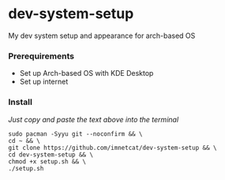 # dev-system-setup
My dev system setup and appearance for arch-based OS

### Prerequirements
- Set up Arch-based OS with KDE Desktop
- Set up internet

### Install

_Just copy and paste the text above into the terminal_

```
sudo pacman -Syyu git --noconfirm && \
cd ~ && \
git clone https://github.com/imnetcat/dev-system-setup && \
cd dev-system-setup && \
chmod +x setup.sh && \
./setup.sh
```
